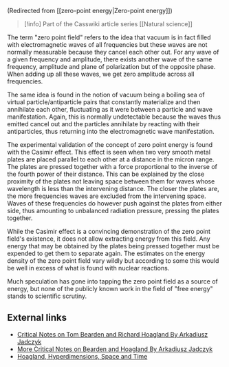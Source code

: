 (Redirected from [[zero-point energy|Zero-point energy]])  

> [!info] Part of the Casswiki article series [[Natural science]]

The term "zero point field" refers to the idea that vacuum is in fact filled with electromagnetic waves of all frequencies but these waves are not normally measurable because they cancel each other out. For any wave of a given frequency and amplitude, there exists another wave of the same frequency, amplitude and plane of polarization but of the opposite phase. When adding up all these waves, we get zero amplitude across all frequencies.

The same idea is found in the notion of vacuum being a boiling sea of virtual particle/antiparticle pairs that constantly materialize and then annihilate each other, fluctuating as it were between a particle and wave manifestation. Again, this is normally undetectable because the waves thus emitted cancel out and the particles annihilate by reacting with their antiparticles, thus returning into the electromagnetic wave manifestation.

The experimental validation of the concept of zero point energy is found with the Casimir effect. This effect is seen when two very smooth metal plates are placed parallel to each other at a distance in the micron range. The plates are pressed together with a force proportional to the inverse of the fourth power of their distance. This can be explained by the close proximity of the plates not leaving space between them for waves whose wavelength is less than the intervening distance. The closer the plates are, the more frequencies waves are excluded from the intervening space. Waves of these frequencies do however push against the plates from either side, thus amounting to unbalanced radiation pressure, pressing the plates together.

While the Casimir effect is a convincing demonstration of the zero point field's existence, it does not allow extracting energy from this field. Any energy that may be obtained by the plates being pressed together must be expended to get them to separate again. The estimates on the energy density of the zero point field vary wildly but according to some this would be well in excess of what is found with nuclear reactions.

Much speculation has gone into tapping the zero point field as a source of energy, but none of the publicly known work in the field of "free energy" stands to scientific scrutiny.

External links
--------------

*   [Critical Notes on Tom Bearden and Richard Hoagland By Arkadiusz Jadczyk](http://quantumfuture.net/quantum_future/thoughts_1.htm)
*   [More Critical Notes on Bearden and Hoagland By Arkadiusz Jadczyk](http://www.quantumfuture.net/quantum_future/bearden.htm)
*   [Hoagland, Hyperdimensions, Space and Time](http://cassiopaea.org/2010/10/05/hoagland-hyperdimensions-space-and-time/)